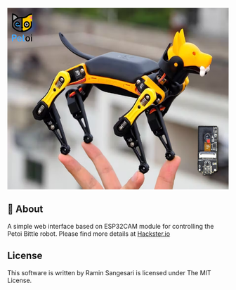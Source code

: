 <p align="center">
  <img width="550" height="413" src="https://github.com/idreamsi/Bittle-CAM/blob/main/petoi_bittle.png?raw=true">
</p>

## 📖 About
A simple web interface based on ESP32CAM module for controlling the Petoi Bittle robot. Please find more details at [Hackster.io](https://www.hackster.io/idreams/add-vision-to-petoi-bittle-robot-7dc898)

## License

 This software is written by Ramin Sangesari is licensed under The MIT License.

